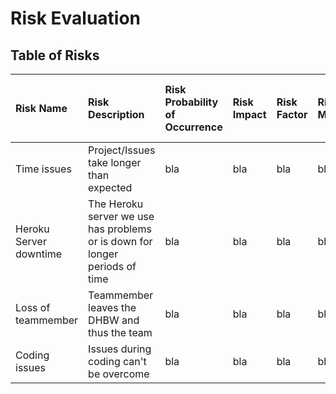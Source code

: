 # Risk Evaluation

## Table of Risks

| Risk Name | Risk Description | Risk Probability of Occurrence | Risk Impact | Risk Factor | Risk Mitigation | Person in Charge of Tracking |
|:----------|:-----------------|:-------------------------------|:------------|:------------|:----------------|:-----------------------------|
| Time issues       | Project/Issues take longer than expected              | bla                            | bla         | bla         | bla             | Someone                      |
| Heroku Server downtime       | The Heroku server we use has problems or is down for longer periods of time              | bla                            | bla         | bla         | bla             | Someone                      |
| Loss of teammember       | Teammember leaves the DHBW and thus the team              | bla                            | bla         | bla         | bla             | Someone                      |
| Coding issues       | Issues during coding can't be overcome              | bla                            | bla         | bla         | bla             | Someone                      |
